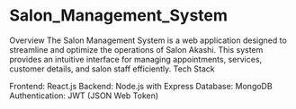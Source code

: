 # Salon_Management_System
Overview  The Salon  Management System is a web application designed to streamline and optimize the operations of Salon Akashi. This system provides an intuitive interface for managing appointments, services, customer details, and salon staff efficiently.
Tech Stack

Frontend: React.js
Backend: Node.js with Express
Database: MongoDB
Authentication: JWT (JSON Web Token)
